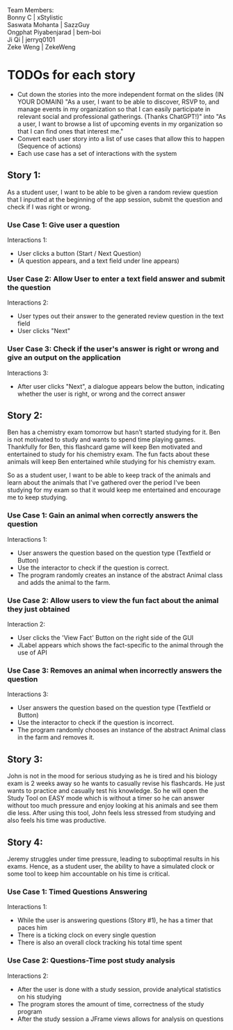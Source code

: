 Team Members: \
Bonny C | xStylistic \
Saswata Mohanta | SazzGuy \
Ongphat Piyabenjarad | bem-boi \
Ji Qi | jerryq0101 \
Zeke Weng | ZekeWeng

# TODOs for each story
- Cut down the stories into the more independent format on the slides (IN YOUR DOMAIN)
"As a user, I want to be able to discover, RSVP to, and manage events in
my organization so that I can easily participate in relevant social and
professional gatherings. (Thanks ChatGPT!)" into "As a user, I want to browse a list of upcoming events in my organization so
that I can find ones that interest me."
- Convert each user story into a list of use cases that allow this to happen (Sequence of actions)
- Each use case has a set of interactions with the system 


## Story 1:
As a student user, I want to be able to be given a random review question that I inputted at the beginning of the app session, submit the question and check if I was right or wrong.

### Use Case 1: Give user a question
Interactions 1: 
* User clicks a button (Start / Next Question)
* (A question appears, and a text field under line appears)
### User Case 2: Allow User to enter a text field answer and submit the question
Interactions 2:
* User types out their answer to the generated review question in the text field
* User clicks "Next" 
### User Case 3: Check if the user's answer is right or wrong and give an output on the application
Interactions 3:
* After user clicks "Next", a dialogue appears below the button, indicating whether the user is right, or wrong and the correct answer

## Story 2:
Ben has a chemistry exam tomorrow but hasn’t started studying for it. Ben is not motivated to study and wants to spend time playing games. 
Thankfully for Ben, this flashcard game will keep Ben motivated and entertained to study for his chemistry exam. The fun facts about these 
animals will keep Ben entertained while studying for his chemistry exam.

So as a student user, I want to be able to keep track of the animals and learn about the animals that I've gathered over the period I've been 
studying for my exam so that it would keep me entertained and encourage me to keep studying. 

### Use Case 1: Gain an animal when correctly answers the question
Interactions 1:
* User answers the question based on the question type (Textfield or Button)
* Use the interactor to check if the question is correct.
* The program randomly creates an instance of the abstract Animal class and adds the animal to the farm.
### Use Case 2: Allow users to view the fun fact about the animal they just obtained
Interaction 2:
* User clicks the 'View Fact' Button on the right side of the GUI
* JLabel appears which shows the fact-specific to the animal through the use of API
### Use Case 3: Removes an animal when incorrectly answers the question
Interactions 3:
* User answers the question based on the question type (Textfield or Button)
* Use the interactor to check if the question is incorrect.
* The program randomly chooses an instance of the abstract Animal class in the farm and removes it.
  

## Story 3:
John is not in the mood for serious studying as he is tired and his biology exam is 2 weeks away so he wants to 
casually revise his flashcards. He just wants to practice and casually test his knowledge. So he will open the Study 
Tool on EASY mode which is without a timer so he can answer without too much pressure and enjoy looking at his animals 
and see them die less. After using this tool, John feels less stressed from studying and also feels his time was 
productive.

## Story 4:
Jeremy struggles under time pressure, leading to suboptimal results in his exams. Hence, as a student user, the ability to have a simulated 
clock or some tool to keep him accountable on his time is critical. 

### Use Case 1: Timed Questions Answering
Interactions 1:
* While the user is answering questions (Story #1), he has a timer that paces him
* There is a ticking clock on every single question
* There is also an overall clock tracking his total time spent
### Use Case 2: Questions-Time post study analysis
Interactions 2:
* After the user is done with a study session, provide analytical statistics on his studying
* The program stores the amount of time, correctness of the study program
* After the study session a JFrame views allows for analysis on questions



